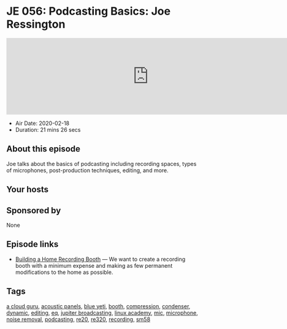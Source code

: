 # JE 056: Podcasting Basics: Joe Ressington

<iframe src="https://player.fireside.fm/v2/WTrMvATU+89aXV2_A?theme=dark" width="740" height="200" frameborder="0" scrolling="no"></iframe>

* Air Date: 2020-02-18
* Duration: 21 mins 26 secs

## About this episode

Joe talks about the basics of podcasting including recording spaces, types of microphones, post-production techniques, editing, and more.

## Your hosts

## Sponsored by

None



## Episode links

  * [Building a Home Recording Booth](https://fridaystream.com/articles/building-a-home-recording-booth "Building a Home Recording Booth") — We want to create a recording booth with a minimum expense and making as few permanent modifications to the home as possible.



## Tags

[a cloud guru](https://extras.show/tags/a%20cloud%20guru), [acoustic panels](https://extras.show/tags/acoustic%20panels), [blue yeti](https://extras.show/tags/blue%20yeti), [booth](https://extras.show/tags/booth), [compression](https://extras.show/tags/compression), [condenser](https://extras.show/tags/condenser), [dynamic](https://extras.show/tags/dynamic), [editing](https://extras.show/tags/editing), [eq](https://extras.show/tags/eq), [jupiter broadcasting](https://extras.show/tags/jupiter%20broadcasting), [linux academy](https://extras.show/tags/linux%20academy), [mic](https://extras.show/tags/mic), [microphone](https://extras.show/tags/microphone), [noise removal](https://extras.show/tags/noise%20removal), [podcasting](https://extras.show/tags/podcasting), [re20](https://extras.show/tags/re20), [re320](https://extras.show/tags/re320), [recording](https://extras.show/tags/recording), [sm58](https://extras.show/tags/sm58)